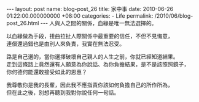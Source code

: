 --- layout: post name: blog-post\_26 title: 家中事 date: 2010-06-26 01:22:00.000000000 +08:00 categories: - Life permalink: /2010/06/blog-post\_26.html --- 人與人之間的關係，血緣是唯一無法選擇的。  
    
以血緣做為手段，扭曲拉扯人際關係中最重要的信任，不但不見悔意，  
連償還過錯也是由別人來負責，我實在無法忍受。  
    
路是自己選的，當你選擇破壞自己親人的人生之前，你就已經知道結果。  
走到這條路上竟然還有人願意為你說話、為你負擔結果，是不是該照照鏡子，  
你何德何能還敢接受如此的恩惠？  
    
我尊敬你是我的長輩，因此我不應指責你該如何負擔自己的所作所為，  
但在此之後，別想再聽到我對你說任何一句話。
